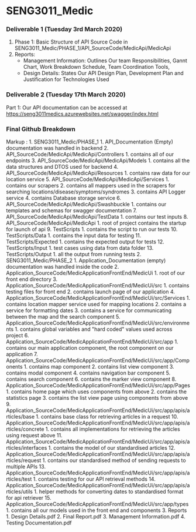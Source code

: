 # SENG3011_Medic

### Deliverable 1 (Tuesday 3rd March 2020)

1. Phase 1: Basic Structure of API Source Code in SENG3011_Medic/PHASE_1/API_SourceCode/MedicApi/MedicApi
2. Reports: 
     -  Management Information: Outlines Our team Responsibilities, Gannt Chart, Work Breakdown Schedule, Team Coordination   Tools,
     -  Design Details: States Our API Design Plan, Development Plan and Justification for Technologies Used

### Deliverable 2 (Tuesday 17th March 2020)

Part 1: Our API documentation can be accessed at https://seng3011medics.azurewebsites.net/swagger/index.html

### Final Github Breakdown
 Markup : 1. SENG3011_Medic/PHASE_1
     1. API_Documentation (Empty) documentation was handled in backend
     2. API_SourceCode/MedicApi/MedicApi/Controllers
          1. contains all of our endpoints
     3. API_SourceCode/MedicApi/MedicApi/Models
          1. contains all the data structures and DTOS used for backend
     4. API_SourceCode/MedicApi/MedicApi/Resources
          1. contains raw data for our location service
     5. API_SourceCode/MedicApi/MedicApi/Services
          1. contains our scrapers
          2. contains all mappers used in the scrapers for searching locations/disease/symptoms/syndromes
          3. contains API Logger service
          4. contains Database storage service
     6. API_SourceCode/MedicApi/MedicApi/Swashbuckle
          1. contains our templates and schemas for swagger documentation
     7. API_SourceCode/MedicApi/MedicApi/TestData
          1. contains our test inputs
     8. API_SourceCode/MedicApi/MedicApi
          1. root of project contains the startup for launch of api
     9. TestScripts
          1. contains the script to run our tests
     10. TestScripts/Data
          1. contains the input data for testing
     11. TestScripts/Expected
          1. contains the expected output for tests
     12. TestScripts/Input
          1. test cases using data from data folder
     13. TestScripts/Output
          1. all the output from running tests
2. SENG3011_Medic/PHASE_2
     1. Application_Documentation (empty) documentation was handled inside the code
     2. Application_SourceCode/MedicApplicationFrontEnd/MedicUi
          1. root of our front end directory 
     3. Application_SourceCode/MedicApplicationFrontEnd/MedicUi/src
          1. contains testing files for front end
          2. contains launch page of our application
     4. Application_SourceCode/MedicApplicationFrontEnd/MedicUi/src/Services
          1. contains location mapper service used for mapping locations
          2. contains a service for formatting dates
          3. contains a service for communicating between the map and the search component
     5. Application_SourceCode/MedicApplicationFrontEnd/MedicUi/src/environments
          1. contains global variables and "hard coded" values used across project
     6. Application_SourceCode/MedicApplicationFrontEnd/MedicUi/src/app
          1. contains our main application component, the root component on our application
     7. Application_SourceCode/MedicApplicationFrontEnd/MedicUi/src/app/Components
          1. contains map component
          2. contains list view component
          3. contains modal component
          4. contains navigation bar component
          5. contains search component
          6. contains the marker view component
     8. Application_SourceCode/MedicApplicationFrontEnd/MedicUi/src/app/Pages
          1. contains home page which uses components from above
          2. contains the statistics page 
          3. contains the list view page using components from above
     9. Application_SourceCode/MedicApplicationFrontEnd/MedicUi/src/app/apis/articles/base
          1. contains base class for retrieving articles in a request
     10. Application_SourceCode/MedicApplicationFrontEnd/MedicUi/src/app/apis/articles/concrete
          1. contains all implementations for retrieving the articles using request above
     11. Application_SourceCode/MedicApplicationFrontEnd/MedicUi/src/app/apis/articles/interfaces
          1. contains the model of our standardised articles
     12. Application_SourceCode/MedicApplicationFrontEnd/MedicUi/src/app/apis/articles/request
          1. contains our standardised method of sending requests to multiple APIs
     13. Application_SourceCode/MedicApplicationFrontEnd/MedicUi/src/app/apis/articles/test
          1. contains testing for our API retrieval methods
     14. Application_SourceCode/MedicApplicationFrontEnd/MedicUi/src/app/apis/articles/utils
          1. helper methods for converting dates to standardised format for api retriever
     15. Application_SourceCode/MedicApplicationFrontEnd/MedicUi/src/app/types
          1. contains all our models used in the front end and components
3. Reports
     1. Design Details.pdf
     2. Final Report.pdf
     3. Management Information.pdf
     4. Testing Documentation.pdf
          
